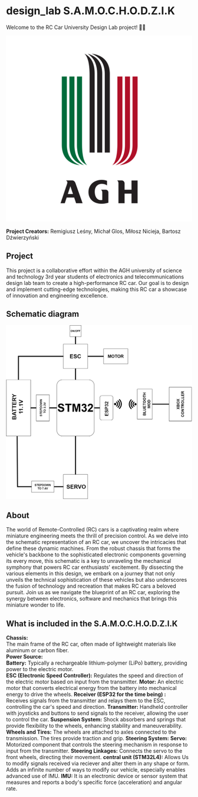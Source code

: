 # design_lab S.A.M.O.C.H.O.D.Z.I.K

Welcome to the RC Car University Design Lab project! 🚗🔧

![RC Car Image](/images/Znak_graficzny_AGH.svg.png)

**Project Creators:** Remigiusz Leśny, Michał Glos, Miłosz Nicieja, Bartosz Dźwierzyński 

## Project
  
This project is a collaborative effort within the AGH  university of science and technology 3rd year students of electronics and telecommunications design lab team to create a high-performance RC car. Our goal is to design and implement cutting-edge technologies, making this RC car a showcase of innovation and engineering excellence.

## Schematic diagram

![schematic diagram Image](images/Schematic.drawio.png)

## About 

The world of Remote-Controlled (RC) cars is a captivating realm where miniature engineering meets the thrill of precision control. As we delve into the schematic representation of an RC car, we uncover the intricacies that define these dynamic machines. From the robust chassis that forms the vehicle's backbone to the sophisticated electronic components governing its every move, this schematic is a key to unraveling the mechanical symphony that powers RC car enthusiasts' excitement. By dissecting the various elements in this design, we embark on a journey that not only unveils the technical sophistication of these vehicles but also underscores the fusion of technology and recreation that makes RC cars a beloved pursuit. Join us as we navigate the blueprint of an RC car, exploring the synergy between electronics, software and mechanics that brings this miniature wonder to life.


## What is included in the S.A.M.O.C.H.O.D.Z.I.K
**Chassis:** <br>
  The main frame of the RC car, often made of lightweight materials like aluminum or carbon fiber. <br>
**Power Source:** <br>
  **Battery:** Typically a rechargeable lithium-polymer (LiPo) battery, providing power to the electric motor. <br>
  **ESC (Electronic Speed Controller):** Regulates the speed and direction of the electric motor based on input from the transmitter.
**Motor:**
  An electric motor that converts electrical energy from the battery into mechanical energy to drive the wheels.
**Receiver (ESP32 for the time being) :**  
  Receives signals from the transmitter and relays them to the ESC, controlling the car's speed and direction. 
**Transmitter:**
  Handheld controller with joysticks and buttons to send signals to the receiver, allowing the user to control the car.
**Suspension System:**
  Shock absorbers and springs that provide flexibility to the wheels, enhancing stability and maneuverability.
**Wheels and Tires:**
  The wheels are attached to axles connected to the transmission. The tires provide traction and grip.
**Steering System:**
  **Servo:** Motorized component that controls the steering mechanism in response to input from the transmitter.
  **Steering Linkages:** Connects the servo to the front wheels, directing their movement.
**central unit (STM32L4):**
  Allows Us to modify signals received via reciever and alter them in any shape or form. Adds an infinite number of ways to modify our vehicle, especially enables advanced use of IMU.
**IMU:**
  It is an electronic device or sensor system that measures and reports a body's specific force (acceleration) and angular rate.

